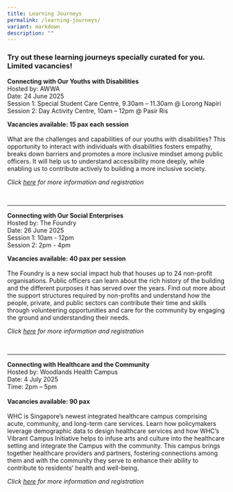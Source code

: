 ```yaml
---
title: Learning Journeys
permalink: /learning-journeys/
variant: markdown
description: ""
---
```

<h3>Try out these learning journeys specially curated for you. Limited vacancies!</h3>
<p></p>

<p><strong>Connecting with Our Youths with Disabilities</strong>
<br>Hosted by: AWWA
<br>Date: 24 June 2025
<br>Session 1: Special Student Care Centre, 9.30am – 11.30am @ Lorong Napiri
<br>Session 2: Day Activity Centre, 10am – 12pm @ Pasir Ris
<br>
</p>
<p><strong>Vacancies available: 15 pax each session<br></strong>
<br>What are the challenges and capabilities of our youths with disabilities?
This opportunity to interact with individuals with
disabilities fosters empathy, breaks down barriers and
promotes a more inclusive mindset among public officers. It will help us to understand accessibility more deeply, while enabling us to contribute actively to building a more inclusive
society.</p>
<p><em>Click <a href="https://publicservicelearningfestival.squarespace.com/pre-lf-ljs">here</a> for more information and registration</em></p>
<br>
<hr>

<p><strong>Connecting with Our Social Enterprises</strong>
<br>Hosted by: The Foundry
<br>Date: 26 June 2025
<br>Session 1: 10am - 12pm
<br>Session 2: 2pm - 4pm
<br>
</p>
<p><strong>Vacancies available: 40 pax per session <br></strong>
<br>The Foundry is a new social impact hub that houses up to 24 non-profit
organisations. Public officers can learn about the rich history of the
building and the different purposes it has served over the years. Find out more about the support structures required by non-profits
and understand how the people, private, and public sectors can contribute
their time and skills through volunteering opportunities and care for the
community by engaging the ground and understanding their needs.</p>
<p><em>Click <a href="https://publicservicelearningfestival.squarespace.com/pre-lf-ljs">here</a> for more information and registration</em></p>
<br>
<hr>

<p><strong>Connecting with Healthcare and the Community</strong>
<br>Hosted by: Woodlands Health Campus
<br>Date: 4 July 2025
<br>Time: 2pm – 5pm&nbsp;
<br>
<br><strong>Vacancies available: 90 pax<br></strong>
<br>WHC is Singapore’s newest integrated healthcare campus comprising acute,
community, and long-term care services. Learn how policymakers leverage demographic data to design healthcare services
and how WHC’s Vibrant Campus Initiative helps to infuse arts and culture into the healthcare setting and integrate the Campus with the community.
This campus brings together healthcare providers and partners, fostering connections among them and with the community they serve to enhance their ability to contribute to residents’ health and well-being.</p>
<p><em>Click <a href="https://publicservicelearningfestival.squarespace.com/pre-lf-ljs">here</a> for more information and registration</em></p>
<p></p>